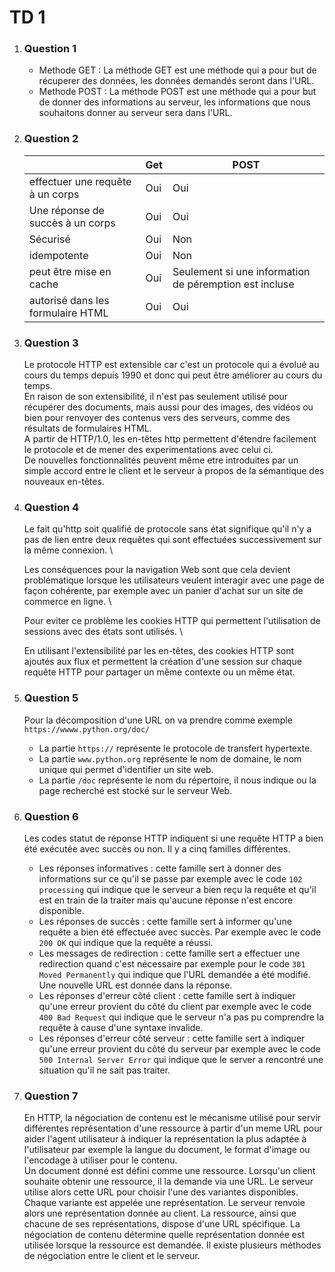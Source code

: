 # TD 1

1. ### Question 1
   - Methode GET : La méthode GET est une méthode qui a pour but de récuperer des données, les données demandés seront dans l'URL.
   - Methode POST : La méthode POST est une méthode qui a pour but de donner des informations au serveur, les informations que nous souhaitons donner au serveur sera dans l'URL.
  
2. ### Question 2
   |                                  | Get | POST |
   |---|---|---|
   | effectuer une requête à un corps | Oui | Oui |
   | Une réponse de succès à un corps | Oui | Oui |
   | Sécurisé                         | Oui | Non |
   | idempotente                      | Oui | Non |
   | peut être mise en cache          | Oui | Seulement si une information de péremption est incluse |
   | autorisé dans les formulaire HTML| Oui | Oui |

3. ### Question 3
   Le protocole HTTP est extensible car c'est un protocole qui a évolué au cours du temps depuis 1990 et donc qui peut être améliorer au cours du temps. \
   En raison de son extensibilité, il n'est pas seulement utilisé pour récupérer des documents, mais aussi pour des images, des vidéos ou bien pour renvoyer des
contenus vers des serveurs, comme des résultats de formulaires HTML. \
   A partir de HTTP/1.0, les en-têtes http permettent d'étendre facilement le protocole et de mener des experimentations avec celui ci. \
   De nouvelles fonctionnalités peuvent même etre introduites par un simple accord entre le client et le serveur à propos de la sémantique des nouveaux en-têtes.
   
4. ### Question 4
   Le fait qu'http soit qualifié de protocole sans état signifique qu'il n'y a pas de lien entre deux requêtes qui sont effectuées successivement sur la même
connexion. \

   Les conséquences pour la navigation Web sont que cela devient problématique lorsque les utilisateurs veulent interagir avec une page de façon cohérente, par exemple avec un panier d'achat sur un site de commerce en ligne. \
   
   Pour eviter ce problème les cookies HTTP qui permettent l'utilisation de sessions avec des états sont utilisés. \
   
   En utilisant l'extensibilité par les en-têtes, des cookies HTTP sont ajoutés aux flux et permettent la création d'une session sur chaque requête HTTP pour partager un même contexte ou un même état.

5. ### Question 5
   Pour la décomposition d'une URL on va prendre comme exemple `https://wwww.python.org/doc/`
   - La partie `https://` représente le protocole de transfert hypertexte.
   - La partie `www.python.org` représente le nom de domaine, le nom unique qui permet d'identifier un site web.
   - La partie `/doc` représente le nom du répertoire, il nous indique ou la page recherché est stocké sur le serveur Web.

6. ### Question 6
   Les codes statut de réponse HTTP indiquent si une requête HTTP a bien été exécutée avec succès ou non. Il y a cinq familles différentes.
   - Les réponses informatives : cette famille sert à donner des informations sur ce qu'il se passe par exemple avec le code `102 processing` qui indique que le serveur a bien reçu la requête et qu'il est en train de la traiter mais qu'aucune réponse n'est encore disponible.
   - Les réponses de succès : cette famille sert à informer qu'une requête a bien été effectuée avec succès. Par exemple avec le code `200 OK` qui indique que la requête a réussi.
   - Les messages de redirection : cette famille sert a effectuer une redirection quand c'est nécessaire par exemple pour le code `301 Moved Permanently` qui indique que l'URL demandée a été modifié. Une nouvelle URL est donnée dans la réponse.
   - Les réponses d'erreur côté client : cette famille sert à indiquer qu'une erreur provient du côté du client par exemple avec le code `400 Bad Request` qui indique que le serveur n'a pas pu comprendre la requête à cause d'une syntaxe invalide.
   - Les réponses d'erreur côté serveur : cette famille sert à indiquer qu'une erreur provient du côté du serveur par exemple avec le code `500 Internal Server Error` qui indique que le server a rencontré une situation qu'il ne sait pas traiter.

7. ### Question 7
   En HTTP, la négociation de contenu est le mécanisme utilisé pour servir différentes représentation d'une ressource à partir d'un meme URL pour aider l'agent utilisateur à indiquer la représentation la plus adaptée à l'utilisateur par exemple la langue du document, le format d'image ou l'encodage à utiliser pour le contenu. \
   Un document donné est défini comme une ressource. Lorsqu'un client souhaite obtenir une ressource, il la demande via une URL. Le serveur utilise alors cette URL pour choisir l'une des variantes disponibles. Chaque variante est appelée une représentation. Le serveur renvoie alors une représentation donnée au client. La ressource, ainsi que chacune de ses représentations, dispose d'une URL spécifique. La négociation de contenu détermine quelle représentation donnée est utilisée lorsque la ressource est demandée. Il existe plusieurs méthodes de négociation entre le client et le serveur.
   
